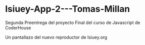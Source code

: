 # Isiuey-App-2---Tomas-Millan
Segunda Preentrega del proyecto Final del curso de Javascript de CoderHouse


Un pantallazo del nuevo reproductor de Isiuey.org
